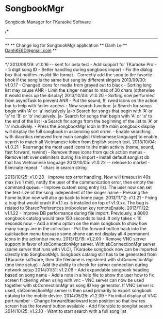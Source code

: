 SongbookMgr
===========

Songbook Manager for TKaraoke Software

/*
*****************************************************************************
**
** Change log for SongbookMgr application
** Danh Le
** DanhKE6D@gmail.com
**
*****************************************************************************
*/
2013/09/29: v1.0.16 -- sent for beta test
    - Add support for TKaraoke Pro -- 5 digit song ID
    - Better handling during songbook import
    - Fix the dialog box that notifies invalid file format
    - Correctly add the song to the favorite book if the song is the same but sung by
      different singers
2013/09/30: v1.0.17
    - Changed icons for media from grayed out to black
    - Sorting long list may cause ANR
    - Limit the singer names to max of 30 chars (otherwise it would mess up the
                                                display)
2013/10/03: v1.0.20
    - Sorting now performed from asyncTask to prevent ANR
    - Put the sound, ff, rwnd icons on the action bar to help with faster access
    - New search function:
        |a    Search for songs begin with 'A' or 'a' inclusively
        |a-b  Search for songs that begin with 'A' or 'a' to 'B' or 'b' inclusively.
        |a-   Search for songs that begin with 'A' or 'a' to the end of the list
        |-a   Search for songs from the beginning of the list to 'A' or 'a' inclusively.
    - Press the SongbookMgr icon in the main songbook display will display the full
      songbook in ascending sort order.
    - Enable searching with diacritics removed from main songlist (Vietnamese language)
      to enable search to match all Vietnamese token from English search text.
 2013/10/04: v1.0.21
    - Rearrange the most used icons to the main activity (home, sound, fast forward, rewind)
    - Remove these icons from quick action menus
    - Remove left over delimiters during file import
    - Install default songlist db that has Vietnamese language
 2013/10/05: v1.0.22 -- release to market
    - Eliminate repeat ' ' chars in search string

 2013/10/25: v1.0.23
    - Improve tcp error handling. Now will timeout in 40s max (vs 1 min), notify the user
      of the communication error, then empty the command queue.
    - Improve custom song entry list. The user now can set the text size of the song
      independent of the singer name
    - Pressing the home button now will also go back to home page.
 2013/11/12: v1.1.21
    - Fixing a bug that would crash if v1.1.xx is installed on top of v1.0.xx. The bug
      is related to SharedPreferences int/boolean key remoteEnable.
 2013/11/22: v1.1.22
    - Improve DB performance during file import. Previously, a 8000 songbook catalog
      would take 150 seconds to load. It only takes < 10 seconds now.
    - Add a menu option on the main songbook to show how many songs are in the collection
    - Put the forward button back into the quickaction menu because some phone can not
      display all 4 permanent icons in the actionbar menu.
 2013/12/19: v1.2.00
    - Remove VNC server support in favor of sbConnectionMgr server. With sbConnectionMgr
      server (same server that runs with VLC), TKaraoke songbook now can be imported
      directly into SongbookMgr. Songbook catalog still has to be generated from TKaraoke
      software, then the filename is registered with sbConnectionMgr (one time setup)
    - Add the ability to check for server connection during network setup
 2014/01/31: v1.2.08
      - Add expandable songbook heading based on song name
      - Add a note in a help file to show the user how to fix screen flickering when using with
        vnc
      - VNC server can now be used together with sbConnectionMgr as song ID key generator. If VNC
        server is used, sbConnectionMgr server is then used primarily to export songbook catalog
        to the mobile device.
  2014/05/25: v1.2.09
      - Fix initial display of VNC port number
      - Change forward/backward icon position so that low res screen has the forward button
        available
      - Add filterable to songlist search
  2014/10/25: v1.2.10
      - Want to start search with a full song list

